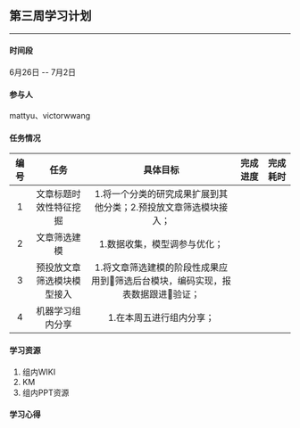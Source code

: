 ## 第三周学习计划
***

#### 时间段
6月26日 -- 7月2日  

#### 参与人
mattyu、victorwwang  

#### 任务情况
|编号|任务|具体目标|完成进度|完成耗时|
|:--:|:--:|:--:|:--:|:--:|
|1|文章标题时效性特征挖掘|1.将一个分类的研究成果扩展到其他分类；2.预投放文章筛选模块接入；|||
|2|文章筛选建模|1.数据收集，模型调参与优化；|||
|3|预投放文章筛选模块模型接入|1.将文章筛选建模的阶段性成果应用到筛选后台模块，编码实现，报表数据跟进验证；|||
|4|机器学习组内分享|1.在本周五进行组内分享；|||

#### 学习资源
1. 组内WIKI
2. KM
3. 组内PPT资源

#### 学习心得